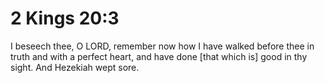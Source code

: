# 2 Kings 20:3

I beseech thee, O LORD, remember now how I have walked before thee in truth and with a perfect heart, and have done [that which is] good in thy sight. And Hezekiah wept sore.